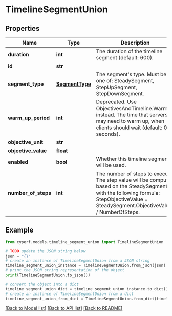 # TimelineSegmentUnion


## Properties

Name | Type | Description | Notes
------------ | ------------- | ------------- | -------------
**duration** | **int** | The duration of the timeline segment (default: 600). | 
**id** | **str** |  | 
**segment_type** | [**SegmentType**](SegmentType.md) | The segment&#39;s type. Must be one of: SteadySegment, StepUpSegment, StepDownSegment. | 
**warm_up_period** | **int** | Deprecated. Use ObjectivesAndTimeline.WarmUp instead. The time that servers may need to warm up, when clients should wait (default: 0 seconds). | [optional] 
**objective_unit** | **str** |  | 
**objective_value** | **float** |  | 
**enabled** | **bool** | Whether this timeline segment will be used. | 
**number_of_steps** | **int** | The number of steps to execute. The step value will be computed based on the SteadySegment with the following formula: StepObjectiveValue &#x3D; SteadySegment.ObjectiveValue / NumberOfSteps. | 

## Example

```python
from cyperf.models.timeline_segment_union import TimelineSegmentUnion

# TODO update the JSON string below
json = "{}"
# create an instance of TimelineSegmentUnion from a JSON string
timeline_segment_union_instance = TimelineSegmentUnion.from_json(json)
# print the JSON string representation of the object
print(TimelineSegmentUnion.to_json())

# convert the object into a dict
timeline_segment_union_dict = timeline_segment_union_instance.to_dict()
# create an instance of TimelineSegmentUnion from a dict
timeline_segment_union_from_dict = TimelineSegmentUnion.from_dict(timeline_segment_union_dict)
```
[[Back to Model list]](../README.md#documentation-for-models) [[Back to API list]](../README.md#documentation-for-api-endpoints) [[Back to README]](../README.md)


